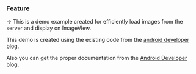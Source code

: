 ### Feature
-> This is a demo example created for efficiently load images from the server and display on ImageVIew.

This demo is created using the existing code from the <a href="http://code.google.com/p/android-imagedownloader/">android developer blog</a>.

Also you can get the proper documentation from the <a href="http://android-developers.blogspot.in/2010/07/multithreading-for-performance.html">Android Developer blog</a>.

